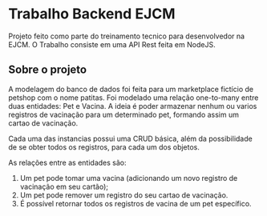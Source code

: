 # Trabalho Backend EJCM

Projeto feito como parte do treinamento tecnico para desenvolvedor na EJCM. O Trabalho consiste em uma API Rest feita em NodeJS.

## Sobre o projeto

A modelagem do banco de dados foi feita para um marketplace fictício de petshop com o nome patitas. Foi modelado uma relação one-to-many entre duas entidades: Pet e Vacina. A ideia é poder armazenar nenhum ou varios registros de vacinação para um determinado pet, formando assim um cartao de vacinação.

Cada uma das instancias possui uma CRUD básica, além da possibilidade de se obter todos os registros, para cada um dos objetos.

As relações entre as entidades são: 
1) Um pet pode tomar uma vacina (adicionando um novo registro de vacinação em seu cartão); 
2) Um pet pode remover um registro do seu cartao de vacinação. 
3) É possível retornar todos os registros de vacina de um pet específico.